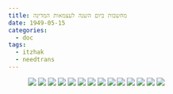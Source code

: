 ```yaml
---
title: מחשבות ביום השנה לעצמאות המדינה
date: 1949-05-15
categories:
  - doc
tags:
  - itzhak
  - needtrans
---
```


<figure class="half">
    <a  href="/haskindocs/assets/images/1949-05-15-first-independence-day-01.jpg">
    <img src="/haskindocs/assets/images/1949-05-15-first-independence-day-01.jpg"></a>
    <a  href="/haskindocs/assets/images/1949-05-15-first-independence-day-02.jpg">
    <img src="/haskindocs/assets/images/1949-05-15-first-independence-day-02.jpg"></a>
    <a  href="/haskindocs/assets/images/1949-05-15-first-independence-day-03.jpg">
    <img src="/haskindocs/assets/images/1949-05-15-first-independence-day-03.jpg"></a>
    <a  href="/haskindocs/assets/images/1949-05-15-first-independence-day-04.jpg">
    <img src="/haskindocs/assets/images/1949-05-15-first-independence-day-04.jpg"></a>
    <a  href="/haskindocs/assets/images/1949-05-15-first-independence-day-05.jpg">
    <img src="/haskindocs/assets/images/1949-05-15-first-independence-day-05.jpg"></a>
    <a  href="/haskindocs/assets/images/1949-05-15-first-independence-day-06.jpg">
    <img src="/haskindocs/assets/images/1949-05-15-first-independence-day-06.jpg"></a>
    <a  href="/haskindocs/assets/images/1949-05-15-first-independence-day-07.jpg">
    <img src="/haskindocs/assets/images/1949-05-15-first-independence-day-07.jpg"></a>
    <a  href="/haskindocs/assets/images/1949-05-15-first-independence-day-08.jpg">
    <img src="/haskindocs/assets/images/1949-05-15-first-independence-day-08.jpg"></a>
    <a  href="/haskindocs/assets/images/1949-05-15-first-independence-day-09.jpg">
    <img src="/haskindocs/assets/images/1949-05-15-first-independence-day-09.jpg"></a>
    <a  href="/haskindocs/assets/images/1949-05-15-first-independence-day-10.jpg">
    <img src="/haskindocs/assets/images/1949-05-15-first-independence-day-10.jpg"></a>
    <a  href="/haskindocs/assets/images/1949-05-15-first-independence-day-11.jpg">
    <img src="/haskindocs/assets/images/1949-05-15-first-independence-day-11.jpg"></a>
    <a  href="/haskindocs/assets/images/1949-05-15-first-independence-day-12.jpg">
    <img src="/haskindocs/assets/images/1949-05-15-first-independence-day-12.jpg"></a>
    <a  href="/haskindocs/assets/images/1949-05-15-first-independence-day-13.jpg">
    <img src="/haskindocs/assets/images/1949-05-15-first-independence-day-13.jpg"></a>
    <a  href="/haskindocs/assets/images/1949-05-15-first-independence-day-14.jpg">
    <img src="/haskindocs/assets/images/1949-05-15-first-independence-day-14.jpg"></a>
</figure>

